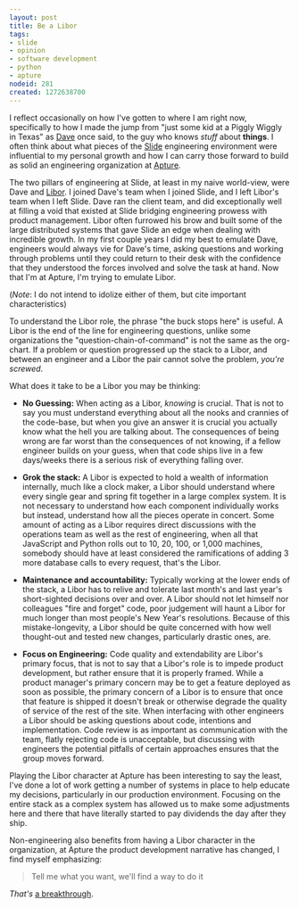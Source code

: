 ```yaml
--- 
layout: post
title: Be a Libor
tags: 
- slide
- opinion
- software development
- python
- apture
nodeid: 281
created: 1272638700
---
```

I reflect occasionally on how I've gotten to where I am right now, specifically to how I made the jump from "just some kid at a Piggly Wiggly in Texas" as <a id="aptureLink_7fpgpX6rLb" href="http://twitter.com/stuffonfire">Dave</a> once said, to the guy who knows *stuff* about **things**.  I often think about what pieces of the <a id="aptureLink_CJpdUZmrfu" href="http://twitter.com/slideinc">Slide</a> engineering environment were influential to my personal growth and how I can carry those forward to build as solid an engineering organization at <a id="aptureLink_jd3j6BSrUf" href="http://www.apture.com">Apture</a>.

The two pillars of engineering at Slide, at least in my naive world-view, were Dave and <a id="aptureLink_xrzzjPhkPZ" href="http://www.facebook.com/libor.michalek">Libor</a>. I joined Dave's team when I joined Slide, and I left Libor's team when I left Slide. Dave ran the client team, and did exceptionally well at filling a void that existed at Slide bridging engineering prowess with product management. Libor often furrowed his brow and built some of the large distributed systems that gave Slide an edge when dealing with incredible growth. In my first couple years I did my best to emulate Dave, engineers would always vie for Dave's time, asking questions and working through problems until they could return to their desk with the confidence that they understood the forces involved and solve the task at hand. Now that I'm at Apture, I'm trying to emulate Libor.

(*Note*: I do not intend to idolize either of them, but cite important characteristics)

To understand the Libor role, the phrase "the buck stops here" is useful. A Libor is the end of the line for engineering questions, unlike some organizations the "question-chain-of-command" is not the same as the org-chart. If a problem or question progressed up the stack to a Libor, and between an engineer and a Libor the pair cannot solve the problem, *you're screwed*. 

What does it take to be a Libor you may be thinking:
<!--break-->
* **No Guessing:**  When acting as a Libor, *knowing* is crucial. That is not to say you must understand everything about all the nooks and crannies of the code-base, but when you give an answer it is crucial you actually know what the hell you are talking about. The consequences of being wrong are far worst than the consequences of not knowing, if a fellow engineer builds on your guess, when that code ships live in a few days/weeks there is a serious risk of everything falling over.

* **Grok the stack:**  A Libor is expected to hold a wealth of information internally, much like a clock maker, a Libor should understand where every single gear and spring fit together in a large complex system. It is not necessary to understand how each component individually works but instead, understand how all the pieces operate in concert. Some amount of acting as a Libor requires direct discussions with the operations team as well as the rest of engineering, when all that JavaScript and Python rolls out to 10, 20, 100, or 1,000 machines, somebody should have at least considered the ramifications of adding 3 more database calls to every request, that's the Libor.

* **Maintenance and accountability:** Typically working at the lower ends of the stack, a Libor has to relive and tolerate last month's and last year's short-sighted decisions over and over. A Libor should not let himself nor colleagues "fire and forget" code, poor judgement will haunt a Libor for much longer than most people's New Year's resolutions. Because of this mistake-longevity, a Libor should be quite concerned with how well thought-out and tested new changes, particularly drastic ones, are.

* **Focus on Engineering:**  Code quality and extendability are Libor's primary focus, that is not to say that a Libor's role is to impede product development, but rather ensure that it is properly framed. While a product manager's primary concern may be to get a feature deployed as soon as possible, the primary concern of a Libor is to ensure that once that feature is shipped it doesn't break or otherwise degrade the quality of service of the rest of the site. When interfacing with other engineers a Libor should be asking questions about code, intentions and implementation. Code review is as important as communication with the team, flatly rejecting code is unacceptable, but discussing with engineers the potential pitfalls of certain approaches ensures that the group moves forward.


Playing the Libor character at Apture has been interesting to say the least, I've done a lot of work getting a number of systems in place to help educate my decisions, particularly in our production environment. Focusing on the entire stack as a complex system has allowed us to make some adjustments here and there that have literally started to pay dividends the day after they ship. 

Non-engineering also benefits from having a Libor character in the organization, at Apture the product development narrative has changed, I find myself emphasizing:

> Tell me what you want, we'll find a way to do it

*That's* [a breakthrough](http://twitter.com/tristanharris/status/8355935929).
